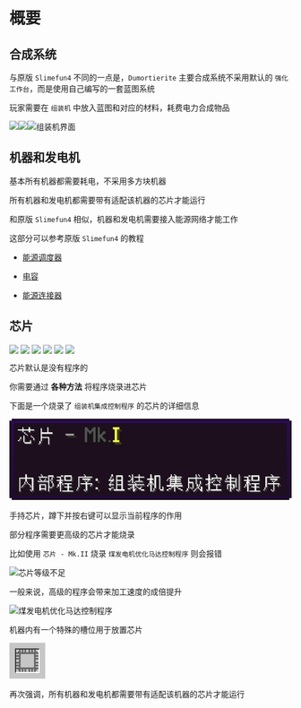 # 概要

## 合成系统

与原版 `Slimefun4` 不同的一点是，`Dumortierite` 主要合成系统不采用默认的 `强化工作台`，而是使用自己编写的一套蓝图系统

玩家需要在 `组装机` 中放入蓝图和对应的材料，耗费电力合成物品

<img align="left" src="../assets/asm_item.png" />
<img align="left" src="../assets/asm_tooltips.png" />

![组装机界面](assets/asm_gui.png)

## 机器和发电机

基本所有机器都需要耗电，不采用多方块机器

所有机器和发电机都需要带有适配该机器的芯片才能运行

和原版 `Slimefun4` 相似，机器和发电机需要接入能源网络才能工作

这部分可以参考原版 `Slimefun4` 的教程

- [能源调度器](https://slimefun-wiki.guizhanss.cn/Energy-Regulator)

- [电容](https://slimefun-wiki.guizhanss.cn/Energy-Capacitors)

- [能源连接器](https://slimefun-wiki.guizhanss.cn/Energy-Connector)

## 芯片

<img align="center" src="../assets/chip_1.png" />
<img align="center" src="../assets/chip_2.png" />
<img align="center" src="../assets/chip_3.png" />
<img align="center" src="../assets/chip_4.png" />
<img align="center" src="../assets/chip_5.png" />
<img align="center" src="../assets/chip_6.png" />


芯片默认是没有程序的

你需要通过 **各种方法** 将程序烧录进芯片

下面是一个烧录了 `组装机集成控制程序` 的芯片的详细信息

![烧录了的芯片](assets/chip_info.png)

手持芯片，蹲下并按右键可以显示当前程序的作用

部分程序需要更高级的芯片才能烧录

比如使用 `芯片 - Mk.II` 烧录 `煤发电机优化马达控制程序` 则会报错

![芯片等级不足](assets/insufficient_chip_level.png)

一般来说，高级的程序会带来加工速度的成倍提升

![煤发电机优化马达控制程序](assets/chip_with_coal_program_t2.png)

机器内有一个特殊的槽位用于放置芯片

![芯片槽](assets/chip_slot.png)

再次强调，所有机器和发电机都需要带有适配该机器的芯片才能运行


